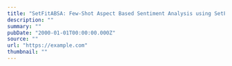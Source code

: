 ```yaml
---
title: "SetFitABSA: Few-Shot Aspect Based Sentiment Analysis using SetFit"
description: ""
summary: ""
pubDate: "2000-01-01T00:00:00.000Z"
source: ""
url: "https://example.com"
thumbnail: ""
---
```


